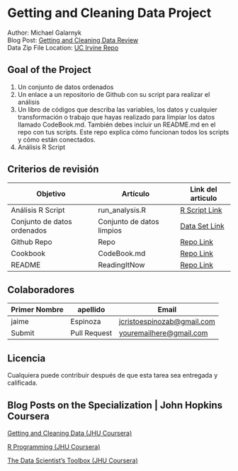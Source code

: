 # Getting and Cleaning Data Project
Author: Michael Galarnyk <br />
Blog Post: [Getting and Cleaning Data Review](https://medium.com/@GalarnykMichael/review-course-1-the-data-scientists-toolbox-jhu-coursera-4d7459458821#.5jpg133ln "Click to go to Repo") <br />
Data Zip File Location: [UC Irvine Repo](https://d396qusza40orc.cloudfront.net/getdata%2Fprojectfiles%2FUCI%20HAR%20Dataset.zip "Clicking will download the data")

## Goal of the Project
1. Un conjunto de datos ordenados 
2. Un enlace a un repositorio de Github con su script para realizar el análisis 
3. Un libro de códigos que describa las variables, los datos y cualquier transformación o trabajo que hayas realizado para limpiar los datos llamado CodeBook.md. También debes incluir un README.md en el repo con tus scripts. Este repo explica cómo funcionan todos los scripts y cómo están conectados.
4. Análisis R Script

## Criterios de revisión

Objetivo | Artículo | Link del articulo
------ | ------ | ---
Análisis R Script |  run_analysis.R |  [R Script Link](https://github.com/jcespinoza2022/limpiezaDatos.git "run_analysis.R")
Conjunto de datos ordenados |  Conjunto de datos limpios |  [Data Set Link](https://github.com/mGalarnyk/datasciencecoursera/blob/master/3_Getting_and_Cleaning_Data/data/tidyData.txt "tidyData.txt")
Github Repo | Repo |  [Repo Link](https://github.com/mGalarnyk/datasciencecoursera/tree/master/3_Getting_and_Cleaning_Data "Click to go to Repo")
Cookbook | CodeBook.md |  [Repo Link](https://github.com/mGalarnyk/datasciencecoursera/blob/master/3_Getting_and_Cleaning_Data/projects/CodeBook.md "CodeBook.md")
README | ReadingItNow |  [Repo Link](https://github.com/mGalarnyk/datasciencecoursera/blob/master/3_Getting_and_Cleaning_Data/projects/README.md "README.md")

## Colaboradores

Primer Nombre | apellido | Email
--- | --- | ---
jaime  |  Espinoza |  <jcristoespinozab@gmail.com>
Submit |  Pull Request | <youremailhere@gmail.com>

## Licencia

Cualquiera puede contribuir después de que esta tarea sea entregada y calificada. 

## Blog Posts on the Specialization | John Hopkins Coursera

[Getting and Cleaning Data (JHU Coursera)](https://medium.com/@GalarnykMichael/getting-and-cleaning-data-jhu-coursera-course-3-c3635747858b#.y93kqfa0u "Review + data.table")

[R Programming (JHU Coursera)](https://medium.com/@GalarnykMichael/in-progress-review-course-2-r-programming-jhu-coursera-ad27086d8438#.bzzr29fvo "Review + data.table")

[The Data Scientist’s Toolbox (JHU Coursera)](https://medium.com/@GalarnykMichael/review-course-1-the-data-scientists-toolbox-jhu-coursera-4d7459458821#.5jpg133ln "Review + Going over Parts of Quiz")
